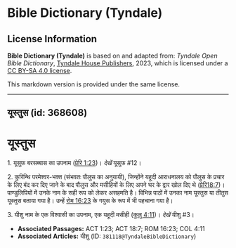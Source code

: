 # Bible Dictionary (Tyndale)

## License Information

**Bible Dictionary (Tyndale)** is based on and adapted from: _Tyndale Open Bible Dictionary_, [Tyndale House Publishers](https://tyndaleopenresources.com/), 2023, which is licensed under a [CC BY-SA 4.0 license](https://creativecommons.org/licenses/by-sa/4.0/legalcode.en).

This markdown version is provided under the same license.



--------------------------------

## यूस्तुस (id: 368608)

यूस्तुस
=======

1\. यूसुफ बरसब्बास का उपनाम ([प्रेरि 1:23](https://ref.ly/Acts1:23))। *देखें* यूसुफ \#12।

2\. कुरिन्थि परमेश्वर\-भक्त (संभवतः पौलुस का अनुयायी), जिन्होंने यहूदी आराधनालय को पौलुस के प्रचार के लिए बंद कर दिए जाने के बाद पौलुस और मसीहियों के लिए अपने घर के द्वार खोल दिए थे ([प्रेरि18:7](https://ref.ly/Acts18:7))। पाण्डुलिपियों में उनके नाम के सही रूप को लेकर असहमति है। विभिन्न पाठों में उनका नाम यूस्तुस या तीतुस यूस्तुस बताया गया है। उन्हें [रोम 16:23](https://ref.ly/Rom16:23) के गयुस के रूप में भी पहचाना गया है।

3\. यीशु नाम के एक विश्वासी का उपनाम, एक यहूदी मसीही ([कुलु 4:11](https://ref.ly/Col4:11))। *देखें* यीशु \#3।

* **Associated Passages:** ACT 1:23; ACT 18:7; ROM 16:23; COL 4:11
* **Associated Articles:** यीशु (ID: `381118@TyndaleBibleDictionary`)

